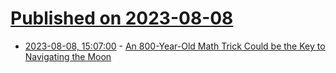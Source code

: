# [Published on 2023-08-08](index.md)

* [2023-08-08, 15:07:00](https://soylentnews.org/article.pl?sid=23/08/07/1450253&from=rss) - [An 800-Year-Old Math Trick Could be the Key to Navigating the Moon](https://soylentnews.org/article.pl?sid=23/08/07/1450253&from=rss)
